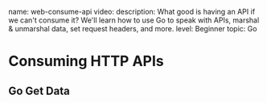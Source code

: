 name: web-consume-api
video: 
description: What good is having an API if we can't consume it? We'll learn how to use Go to speak with APIs, marshal & unmarshal data, set request headers, and more.
level: Beginner
topic: Go
# Consuming HTTP APIs
## Go Get Data

